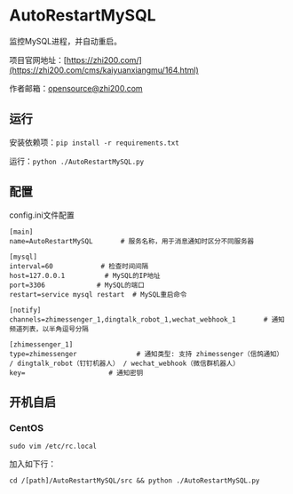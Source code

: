# AutoRestartMySQL

监控MySQL进程，并自动重启。

项目官网地址：[https://zhi200.com/](https://zhi200.com/cms/kaiyuanxiangmu/164.html)

作者邮箱：[opensource@zhi200.com](mailto:opensource@zhi200.com)

## 运行

安装依赖项：`pip install -r requirements.txt`

运行：`python ./AutoRestartMySQL.py`

## 配置

config.ini文件配置

```
[main]
name=AutoRestartMySQL       # 服务名称，用于消息通知时区分不同服务器

[mysql]
interval=60            # 检查时间间隔
host=127.0.0.1          # MySQL的IP地址
port=3306             # MySQL的端口
restart=service mysql restart  # MySQL重启命令

[notify]
channels=zhimessenger_1,dingtalk_robot_1,wechat_webhook_1       # 通知频道列表，以半角逗号分隔

[zhimessenger_1]
type=zhimessenger               # 通知类型: 支持 zhimessenger（信鸽通知） / dingtalk_robot（钉钉机器人） / wechat_webhook（微信群机器人）
key=                     # 通知密钥
```

## 开机自启

### CentOS

`sudo vim /etc/rc.local `

加入如下行：

`cd /[path]/AutoRestartMySQL/src && python ./AutoRestartMySQL.py`

